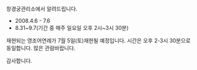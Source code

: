 창경궁관리소에서 알려드립니다.
- 2008.4.6 - 7.6
- 8.31~9.7(기간 중 매주 일요일 오후 2시~3시 30분)

재현되는 영조어연례가 7월 5일(토)재현될 예정입니다. 시간은 오후 2-3시 30분으로 동일합니다. 많은 관람바랍니다.

감사합니다.